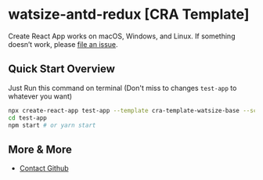# watsize-antd-redux [CRA Template]

Create React App works on macOS, Windows, and Linux.
If something doesn’t work, please [file an issue](https://github.com/buildingwatsize/create-react-app/issues/new).

## Quick Start Overview

Just Run this command on terminal (Don't miss to changes `test-app` to whatever you want)

```sh
npx create-react-app test-app --template cra-template-watsize-base --scripts-version watsize-base-react-scripts
cd test-app
npm start # or yarn start
```

## More & More

- [Contact Github](https://github.com/buildingwatsize)
